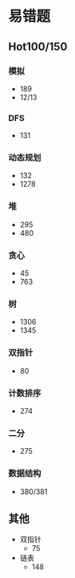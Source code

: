 # 易错题

## Hot100/150

### 模拟

- 189
- 12/13

### DFS

- 131

### 动态规划

- 132
- 1278

### 堆

- 295
- 480

### 贪心

- 45
- 763

### 树

- 1306
- 1345

### 双指针

- 80

### 计数排序

- 274

### 二分

- 275

### 数据结构

- 380/381

## 其他

- 双指针
  - 75
- 链表
  - 148
